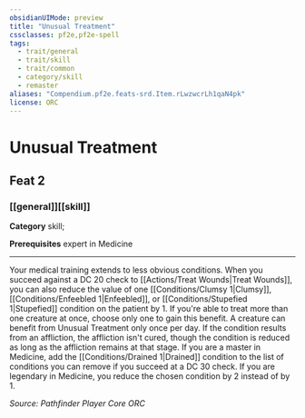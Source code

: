 ```yaml
---
obsidianUIMode: preview
title: "Unusual Treatment"
cssclasses: pf2e,pf2e-spell
tags:
  - trait/general
  - trait/skill
  - trait/common
  - category/skill
  - remaster
aliases: "Compendium.pf2e.feats-srd.Item.rLwzwcrLh1qaN4pk"
license: ORC
---
```

# Unusual Treatment
## Feat 2
### [[general]][[skill]]

**Category** skill; 



**Prerequisites** expert in Medicine
* * *
Your medical training extends to less obvious conditions. When you succeed against a DC 20 check to [[Actions/Treat Wounds|Treat Wounds]], you can also reduce the value of one [[Conditions/Clumsy 1|Clumsy]], [[Conditions/Enfeebled 1|Enfeebled]], or [[Conditions/Stupefied 1|Stupefied]] condition on the patient by 1. If you're able to treat more than one creature at once, choose only one to gain this benefit. A creature can benefit from Unusual Treatment only once per day. If the condition results from an affliction, the affliction isn't cured, though the condition is reduced as long as the affliction remains at that stage. If you are a master in Medicine, add the [[Conditions/Drained 1|Drained]] condition to the list of conditions you can remove if you succeed at a DC 30 check. If you are legendary in Medicine, you reduce the chosen condition by 2 instead of by 1.

*Source: Pathfinder Player Core*
*ORC*